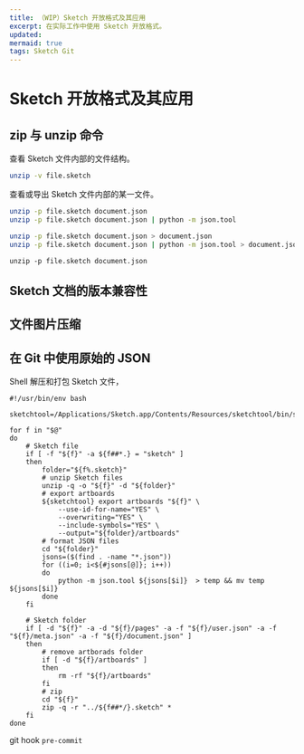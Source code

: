 ```yaml
---
title: （WIP）Sketch 开放格式及其应用
excerpt: 在实际工作中使用 Sketch 开放格式。
updated:
mermaid: true
tags: Sketch Git
---
```


# Sketch 开放格式及其应用

## zip 与 unzip 命令

查看 Sketch 文件内部的文件结构。

```bash
unzip -v file.sketch
```

查看或导出 Sketch 文件内部的某一文件。

```bash
unzip -p file.sketch document.json
unzip -p file.sketch document.json | python -m json.tool
```

```bash
unzip -p file.sketch document.json > document.json
unzip -p file.sketch document.json | python -m json.tool > document.json
```

```
unzip -p file.sketch document.json
```





## Sketch 文档的版本兼容性

## 文件图片压缩

## 在 Git 中使用原始的 JSON

Shell 解压和打包 Sketch 文件，

```shell
#!/usr/bin/env bash

sketchtool=/Applications/Sketch.app/Contents/Resources/sketchtool/bin/sketchtool

for f in "$@"
do
    # Sketch file
    if [ -f "${f}" -a ${f##*.} = "sketch" ]
    then
        folder="${f%.sketch}"
        # unzip Sketch files
        unzip -q -o "${f}" -d "${folder}"
        # export artboards
        ${sketchtool} export artboards "${f}" \
            --use-id-for-name="YES" \
            --overwriting="YES" \
            --include-symbols="YES" \
            --output="${folder}/artboards"
        # format JSON files
        cd "${folder}"
        jsons=($(find . -name "*.json"))
        for ((i=0; i<${#jsons[@]}; i++))
        do
            python -m json.tool ${jsons[$i]}  > temp && mv temp ${jsons[$i]}
        done
    fi

    # Sketch folder
    if [ -d "${f}" -a -d "${f}/pages" -a -f "${f}/user.json" -a -f "${f}/meta.json" -a -f "${f}/document.json" ]
    then
        # remove artborads folder
        if [ -d "${f}/artboards" ]
        then
            rm -rf "${f}/artboards"
        fi
        # zip
        cd "${f}"
        zip -q -r "../${f##*/}.sketch" *
    fi
done
```


git hook `pre-commit`

